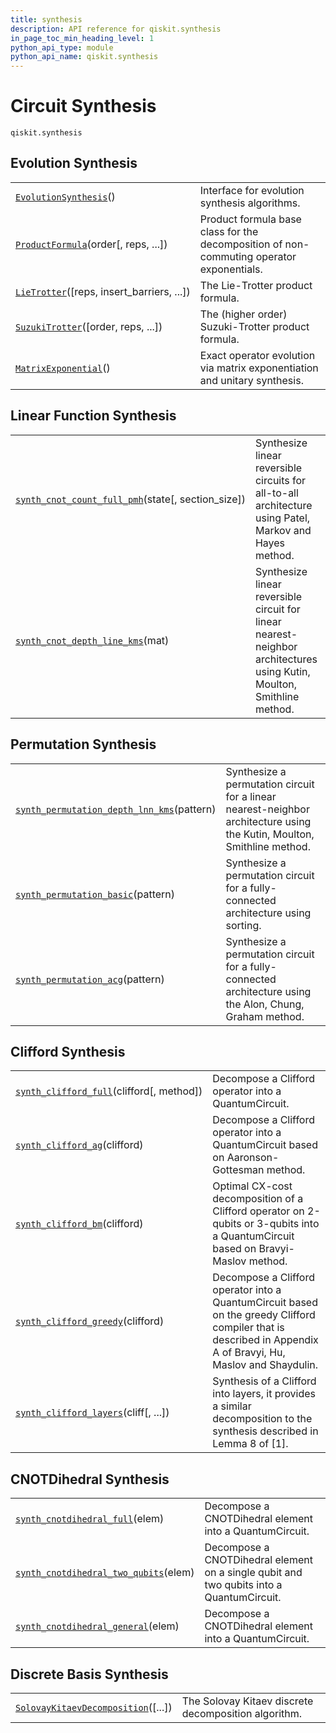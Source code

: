 ```yaml
---
title: synthesis
description: API reference for qiskit.synthesis
in_page_toc_min_heading_level: 1
python_api_type: module
python_api_name: qiskit.synthesis
---
```


<span id="module-qiskit.synthesis" />

<span id="qiskit-synthesis" />

# Circuit Synthesis

<span id="module-qiskit.synthesis" />

`qiskit.synthesis`

## Evolution Synthesis

|                                                                                                            |                                                                                          |
| ---------------------------------------------------------------------------------------------------------- | ---------------------------------------------------------------------------------------- |
| [`EvolutionSynthesis`](qiskit.synthesis.EvolutionSynthesis "qiskit.synthesis.EvolutionSynthesis")()        | Interface for evolution synthesis algorithms.                                            |
| [`ProductFormula`](qiskit.synthesis.ProductFormula "qiskit.synthesis.ProductFormula")(order\[, reps, ...]) | Product formula base class for the decomposition of non-commuting operator exponentials. |
| [`LieTrotter`](qiskit.synthesis.LieTrotter "qiskit.synthesis.LieTrotter")(\[reps, insert\_barriers, ...])  | The Lie-Trotter product formula.                                                         |
| [`SuzukiTrotter`](qiskit.synthesis.SuzukiTrotter "qiskit.synthesis.SuzukiTrotter")(\[order, reps, ...])    | The (higher order) Suzuki-Trotter product formula.                                       |
| [`MatrixExponential`](qiskit.synthesis.MatrixExponential "qiskit.synthesis.MatrixExponential")()           | Exact operator evolution via matrix exponentiation and unitary synthesis.                |

## Linear Function Synthesis

|                                                                                                                                                 |                                                                                                                        |
| ----------------------------------------------------------------------------------------------------------------------------------------------- | ---------------------------------------------------------------------------------------------------------------------- |
| [`synth_cnot_count_full_pmh`](qiskit.synthesis.synth_cnot_count_full_pmh "qiskit.synthesis.synth_cnot_count_full_pmh")(state\[, section\_size]) | Synthesize linear reversible circuits for all-to-all architecture using Patel, Markov and Hayes method.                |
| [`synth_cnot_depth_line_kms`](qiskit.synthesis.synth_cnot_depth_line_kms "qiskit.synthesis.synth_cnot_depth_line_kms")(mat)                     | Synthesize linear reversible circuit for linear nearest-neighbor architectures using Kutin, Moulton, Smithline method. |

## Permutation Synthesis

|                                                                                                                                                   |                                                                                                                         |
| ------------------------------------------------------------------------------------------------------------------------------------------------- | ----------------------------------------------------------------------------------------------------------------------- |
| [`synth_permutation_depth_lnn_kms`](qiskit.synthesis.synth_permutation_depth_lnn_kms "qiskit.synthesis.synth_permutation_depth_lnn_kms")(pattern) | Synthesize a permutation circuit for a linear nearest-neighbor architecture using the Kutin, Moulton, Smithline method. |
| [`synth_permutation_basic`](qiskit.synthesis.synth_permutation_basic "qiskit.synthesis.synth_permutation_basic")(pattern)                         | Synthesize a permutation circuit for a fully-connected architecture using sorting.                                      |
| [`synth_permutation_acg`](qiskit.synthesis.synth_permutation_acg "qiskit.synthesis.synth_permutation_acg")(pattern)                               | Synthesize a permutation circuit for a fully-connected architecture using the Alon, Chung, Graham method.               |

## Clifford Synthesis

|                                                                                                                           |                                                                                                                                                                |
| ------------------------------------------------------------------------------------------------------------------------- | -------------------------------------------------------------------------------------------------------------------------------------------------------------- |
| [`synth_clifford_full`](qiskit.synthesis.synth_clifford_full "qiskit.synthesis.synth_clifford_full")(clifford\[, method]) | Decompose a Clifford operator into a QuantumCircuit.                                                                                                           |
| [`synth_clifford_ag`](qiskit.synthesis.synth_clifford_ag "qiskit.synthesis.synth_clifford_ag")(clifford)                  | Decompose a Clifford operator into a QuantumCircuit based on Aaronson-Gottesman method.                                                                        |
| [`synth_clifford_bm`](qiskit.synthesis.synth_clifford_bm "qiskit.synthesis.synth_clifford_bm")(clifford)                  | Optimal CX-cost decomposition of a Clifford operator on 2-qubits or 3-qubits into a QuantumCircuit based on Bravyi-Maslov method.                              |
| [`synth_clifford_greedy`](qiskit.synthesis.synth_clifford_greedy "qiskit.synthesis.synth_clifford_greedy")(clifford)      | Decompose a Clifford operator into a QuantumCircuit based on the greedy Clifford compiler that is described in Appendix A of Bravyi, Hu, Maslov and Shaydulin. |
| [`synth_clifford_layers`](qiskit.synthesis.synth_clifford_layers "qiskit.synthesis.synth_clifford_layers")(cliff\[, ...]) | Synthesis of a Clifford into layers, it provides a similar decomposition to the synthesis described in Lemma 8 of \[1].                                        |

## CNOTDihedral Synthesis

|                                                                                                                                          |                                                                                          |
| ---------------------------------------------------------------------------------------------------------------------------------------- | ---------------------------------------------------------------------------------------- |
| [`synth_cnotdihedral_full`](qiskit.synthesis.synth_cnotdihedral_full "qiskit.synthesis.synth_cnotdihedral_full")(elem)                   | Decompose a CNOTDihedral element into a QuantumCircuit.                                  |
| [`synth_cnotdihedral_two_qubits`](qiskit.synthesis.synth_cnotdihedral_two_qubits "qiskit.synthesis.synth_cnotdihedral_two_qubits")(elem) | Decompose a CNOTDihedral element on a single qubit and two qubits into a QuantumCircuit. |
| [`synth_cnotdihedral_general`](qiskit.synthesis.synth_cnotdihedral_general "qiskit.synthesis.synth_cnotdihedral_general")(elem)          | Decompose a CNOTDihedral element into a QuantumCircuit.                                  |

## Discrete Basis Synthesis

|                                                                                                                                   |                                                      |
| --------------------------------------------------------------------------------------------------------------------------------- | ---------------------------------------------------- |
| [`SolovayKitaevDecomposition`](qiskit.synthesis.SolovayKitaevDecomposition "qiskit.synthesis.SolovayKitaevDecomposition")(\[...]) | The Solovay Kitaev discrete decomposition algorithm. |

